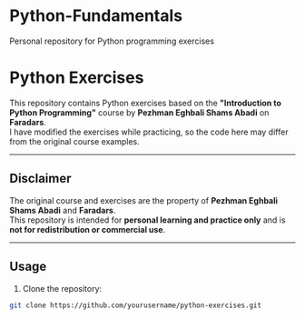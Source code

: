 # Python-Fundamentals
Personal repository for Python programming exercises

# Python Exercises
This repository contains Python exercises based on the **"Introduction to Python Programming"** course by **Pezhman Eghbali Shams Abadi** on **Faradars**.  
I have modified the exercises while practicing, so the code here may differ from the original course examples.

---

## Disclaimer
The original course and exercises are the property of **Pezhman Eghbali Shams Abadi** and **Faradars**.  
This repository is intended for **personal learning and practice only** and is **not for redistribution or commercial use**.

---

## Usage
1. Clone the repository:

```bash
git clone https://github.com/yourusername/python-exercises.git
